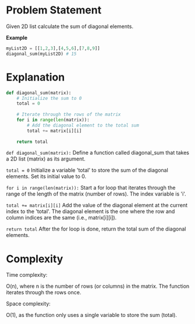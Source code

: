 # Problem Statement

Given 2D list calculate the sum of diagonal elements.

**Example**

```python
myList2D = [[1,2,3],[4,5,6],[7,8,9]] 
diagonal_sum(myList2D) # 15
```
# Explanation

```python
def diagonal_sum(matrix):
    # Initialize the sum to 0
    total = 0
 
    # Iterate through the rows of the matrix
    for i in range(len(matrix)):
        # Add the diagonal element to the total sum
        total += matrix[i][i]
 
    return total
```

`def diagonal_sum(matrix):`
Define a function called diagonal_sum that takes a 2D list (matrix) as its argument.

`total = 0`
Initialize a variable 'total' to store the sum of the diagonal elements. Set its initial value to 0.

`for i in range(len(matrix)):`
Start a for loop that iterates through the range of the length of the matrix (number of rows). The index variable is 'i'.

`total += matrix[i][i]`
Add the value of the diagonal element at the current index to the 'total'. The diagonal element is the one where the row and column indices are the same (i.e., matrix[i][i]).

`return total`
After the for loop is done, return the total sum of the diagonal elements.

# Complexity
Time complexity:

O(n), where n is the number of rows (or columns) in the matrix. The function iterates through the rows once.

Space complexity:

O(1), as the function only uses a single variable to store the sum (total).